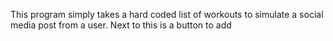 This program simply takes a hard coded list of workouts to simulate a social media post from a user. Next to this is a button to add 